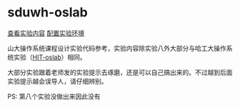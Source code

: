 # sduwh-oslab

[查看实验内容](https://github.com/yyhhenry/oslab-tasks) [配置实验环境](SETUP.md)

山大操作系统课程设计实验代码参考，实验内容除实验八外大部分与哈工大操作系统实验（[HIT-oslab](https://github.com/TonyWriting/Linux0.11)）相同。

大部分实验跟着老师发的实验提示去琢磨，还是可以自己搞出来的。不过越到后面实验提示越会误导人，请仔细辨别。

PS: 第八个实验没做出来因此没有